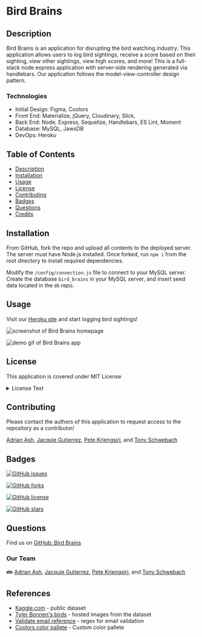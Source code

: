 # Bird Brains

## Description
Bird Brains is an application for disrupting the bird watching industry. This application allows users to log bird sightings, receive a score based on their sighting, view other sightings, view high scores, and more!  This is a full-stack node express application with server-side rendering generated via handlebars.  Our application follows the model-view-controller design pattern.


### Technologies
* Initial Design: Figma, Coolors
* Front End: Materialize, jQuery, Cloudinary, Slick, 
* Back End: Node, Express, Sequelize, Handlebars, ES Lint, Moment
* Database: MySQL,  JawsDB
* DevOps: Heroku


## Table of Contents
- [Description](#Description)
- [Installation](#Installation)
- [Usage](#Usage)
- [License](#License)
- [Contributing](#Contributing)
- [Badges](#Badges)
- [Questions](#Questions)
- [Credits](#Credits)


## Installation
From GitHub, fork the repo and upload all contents to the deployed server. The server must have Node.js installed. Once forked, run `npm i` from the root directory to install required dependencies.

Modify the `/config/connection.js` file to connect to your MySQL server. Create the database `bird_brains` in your MySQL server, and insert seed data located in the `db` repo.


## Usage
Visit our [Heroku site](https://bird-brains.herokuapp.com/) and start logging bird sightings!

![screenshot of Bird Brains homepage](./public/assets/imgs/screenshot.png)

![demo gif of Bird Brains app](./public/assets/imgs/bird_brains.gif)


## License
This application is covered under MIT License

<details>
  <summary>
    License Text
  </summary> 

```

Copyright (c) 2021  Adrian Ash, Jacquie Gutierrez, Pete Kriengsiri, Tony Schwebach

Permission is hereby granted, free of charge, to any person obtaining a copy
of this software and associated documentation files (the "Software"), to deal
in the Software without restriction, including without limitation the rights
to use, copy, modify, merge, publish, distribute, sublicense, and/or sell
copies of the Software, and to permit persons to whom the Software is
furnished to do so, subject to the following conditions:
      
The above copyright notice and this permission notice shall be included in all
copies or substantial portions of the Software.
      
THE SOFTWARE IS PROVIDED "AS IS", WITHOUT WARRANTY OF ANY KIND, EXPRESS OR
IMPLIED, INCLUDING BUT NOT LIMITED TO THE WARRANTIES OF MERCHANTABILITY,
FITNESS FOR A PARTICULAR PURPOSE AND NONINFRINGEMENT. IN NO EVENT SHALL THE
AUTHORS OR COPYRIGHT HOLDERS BE LIABLE FOR ANY CLAIM, DAMAGES OR OTHER
LIABILITY, WHETHER IN AN ACTION OF CONTRACT, TORT OR OTHERWISE, ARISING FROM,
OUT OF OR IN CONNECTION WITH THE SOFTWARE OR THE USE OR OTHER DEALINGS IN THE
SOFTWARE.

```
</details>



## Contributing
Please contact the authors of this application to request access to the repository as a contributor/

[Adrian Ash](https://github.com/ashadria1), [Jacquie Gutierrez](https://github.com/Jacquie24), [Pete Kriengsiri](https://github.com/pkriengsiri), and [Tony Schwebach](https://github.com/tonyschwebach)


## Badges
[![GitHub issues](https://img.shields.io/github/issues/pkriengsiri/bird-brains)](https://github.com/pkriengsiri/bird-brains/issues)

[![GitHub forks](https://img.shields.io/github/forks/pkriengsiri/bird-brains)](https://github.com/pkriengsiri/bird-brains/network)

[![GitHub license](https://img.shields.io/github/license/pkriengsiri/bird-brains)](https://github.com/pkriengsiri/bird-brains/blob/main/LICENSE)

[![GitHub stars](https://img.shields.io/github/stars/pkriengsiri/bird-brains)](https://github.com/pkriengsiri/bird-brains/stargazers)


## Questions
Find us on [GitHub: Bird Brains](https://github.com/pkriengsiri/bird-brains) 

### Our Team
👪 [Adrian Ash](https://github.com/ashadria1), [Jacquie Gutierrez](https://github.com/Jacquie24), [Pete Kriengsiri](https://github.com/pkriengsiri), and [Tony Schwebach](https://github.com/tonyschwebach)


## References
* [Kaggle.com](https://www.kaggle.com/veeralakrishna/200-bird-species-with-11788-images) - public dataset
* [Tyler Bonnen's birds](https://github.com/tzler/birds) - hosted images from the dataset
* [Validate email reference](https://stackoverflow.com/questions/46155/how-to-validate-an-email-address-in-javascript) - regex for email validation
* [Coolors color pallete](https://coolors.co/) - Custom color pallete


